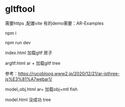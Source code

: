 # gltftool
需要https ,配置vite
有的demo需要：AR-Examples


npm i 

npm run dev


index.html 加载gltf 房子

argltf.html  ar + 加载gltf tree 

参考：https://rucobloog.www2.jp/2020/12/21/ar-jsthree-js%E3%81%A7webar1/

model_obj.html ar+ 加载obj+mtl  fish

model.html 没成功 tree 

